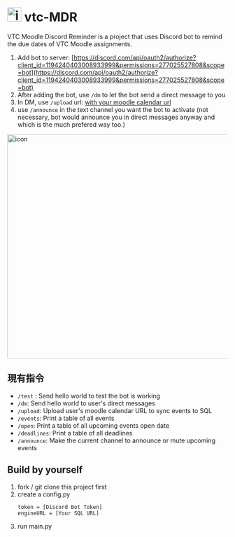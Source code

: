 # <img src="https://github.com/wingyeung0317/vtc-MDR/assets/121206892/5c30ad26-396b-450e-b97b-10b38661168b" alt="icon" width="32"> vtc-MDR 

VTC Moodle Discord Reminder is a project that uses Discord bot to remind the due dates of VTC Moodle assignments.
1. Add bot to server: [https://discord.com/api/oauth2/authorize?client_id=1194240403008933999&permissions=277025527808&scope=bot](https://discord.com/api/oauth2/authorize?client_id=1194240403008933999&permissions=277025527808&scope=bot)
2. After adding the bot, use `/dm` to let the bot send a direct message to you
3. In DM, use `/upload` url: [with your moodle calendar url](https://moodle2324.vtc.edu.hk/calendar/export.php)
4. use `/announce` in the text channel you want the bot to activate (not necessary, bot would announce you in direct messages anyway and which is the much prefered way too.)
<img src="https://github.com/wingyeung0317/vtc-MDR/assets/121206892/5c30ad26-396b-450e-b97b-10b38661168b" alt="icon" width="512">

## 現有指令
* `/test` : Send hello world to test the bot is working
* `/dm`: Send hello world to user's direct messages
* `/upload`: Upload user's moodle calendar URL to sync events to SQL
* `/events`: Print a table of all events
* `/open`: Print a table of all upcoming events open date
* `/deadlines`: Print a table of all deadlines
* `/announce`: Make the current channel to announce or mute upcoming events

## Build by yourself
1. fork / git clone this project first
2. create a config.py
   ```
   token = [Discord Bot Token]
   engineURL = [Your SQL URL]
   ```
3. run main.py
